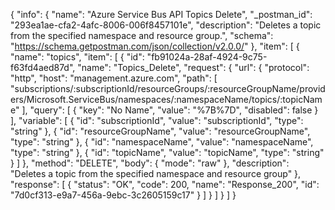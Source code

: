 {
  "info": {
    "name": "Azure Service Bus API Topics Delete",
    "_postman_id": "293ea1ae-cfa2-4afc-8006-006f8457101e",
    "description": "Deletes a topic from the specified namespace and resource group.",
    "schema": "https://schema.getpostman.com/json/collection/v2.0.0/"
  },
  "item": [
    {
      "name": "topics",
      "item": [
        {
          "id": "fb91024a-28af-4924-9c75-f63fd4aed87d",
          "name": "Topics_Delete",
          "request": {
            "url": {
              "protocol": "http",
              "host": "management.azure.com",
              "path": [
                "subscriptions/:subscriptionId/resourceGroups/:resourceGroupName/providers/Microsoft.ServiceBus/namespaces/:namespaceName/topics/:topicName"
              ],
              "query": [
                {
                  "key": "No Name",
                  "value": "%7B%7D",
                  "disabled": false
                }
              ],
              "variable": [
                {
                  "id": "subscriptionId",
                  "value": "subscriptionId",
                  "type": "string"
                },
                {
                  "id": "resourceGroupName",
                  "value": "resourceGroupName",
                  "type": "string"
                },
                {
                  "id": "namespaceName",
                  "value": "namespaceName",
                  "type": "string"
                },
                {
                  "id": "topicName",
                  "value": "topicName",
                  "type": "string"
                }
              ]
            },
            "method": "DELETE",
            "body": {
              "mode": "raw"
            },
            "description": "Deletes a topic from the specified namespace and resource group"
          },
          "response": [
            {
              "status": "OK",
              "code": 200,
              "name": "Response_200",
              "id": "7d0cf313-e9a7-456a-9ebc-3c2605159c17"
            }
          ]
        }
      ]
    }
  ]
}